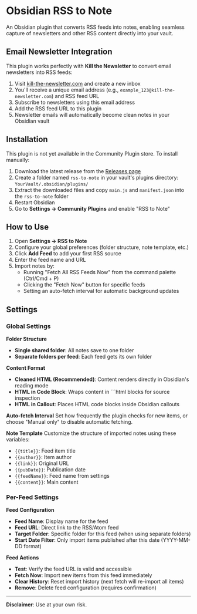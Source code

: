 # Obsidian RSS to Note

An Obsidian plugin that converts RSS feeds into notes, enabling seamless capture of newsletters and other RSS content directly into your vault.

## Email Newsletter Integration

This plugin works perfectly with **Kill the Newsletter** to convert email newsletters into RSS feeds:

1. Visit [kill-the-newsletter.com](https://kill-the-newsletter.com) and create a new inbox
2. You'll receive a unique email address (e.g., `example_123@kill-the-newsletter.com`) and RSS feed URL
3. Subscribe to newsletters using this email address
4. Add the RSS feed URL to this plugin
5. Newsletter emails will automatically become clean notes in your Obsidian vault

## Installation

This plugin is not yet available in the Community Plugin store. To install manually:

1. Download the latest release from the [Releases page](https://github.com/your-repo/releases)
2. Create a folder named `rss-to-note` in your vault's plugins directory: `YourVault/.obsidian/plugins/`
3. Extract the downloaded files and copy `main.js` and `manifest.json` into the `rss-to-note` folder
4. Restart Obsidian
5. Go to **Settings → Community Plugins** and enable "RSS to Note"

## How to Use

1. Open **Settings → RSS to Note**
2. Configure your global preferences (folder structure, note template, etc.)
3. Click **Add Feed** to add your first RSS source
4. Enter the feed name and URL
5. Import notes by:
   - Running "Fetch All RSS Feeds Now" from the command palette (Ctrl/Cmd + P)
   - Clicking the "Fetch Now" button for specific feeds
   - Setting an auto-fetch interval for automatic background updates

## Settings

### Global Settings

**Folder Structure**
- **Single shared folder**: All notes save to one folder
- **Separate folders per feed**: Each feed gets its own folder

**Content Format**
- **Cleaned HTML (Recommended)**: Content renders directly in Obsidian's reading mode
- **HTML in Code Block**: Wraps content in ```html blocks for source inspection
- **HTML in Callout**: Places HTML code blocks inside Obsidian callouts

**Auto-fetch Interval**
Set how frequently the plugin checks for new items, or choose "Manual only" to disable automatic fetching.

**Note Template**
Customize the structure of imported notes using these variables:
- `{{title}}`: Feed item title
- `{{author}}`: Item author
- `{{link}}`: Original URL
- `{{pubDate}}`: Publication date
- `{{feedName}}`: Feed name from settings
- `{{content}}`: Main content

### Per-Feed Settings

**Feed Configuration**
- **Feed Name**: Display name for the feed
- **Feed URL**: Direct link to the RSS/Atom feed
- **Target Folder**: Specific folder for this feed (when using separate folders)
- **Start Date Filter**: Only import items published after this date (YYYY-MM-DD format)

**Feed Actions**
- **Test**: Verify the feed URL is valid and accessible
- **Fetch Now**: Import new items from this feed immediately
- **Clear History**: Reset import history (next fetch will re-import all items)
- **Remove**: Delete feed configuration (requires confirmation)

---

**Disclaimer**: Use at your own risk.
